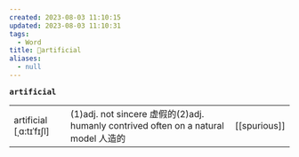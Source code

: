 ```yaml
---
created: 2023-08-03 11:10:15
updated: 2023-08-03 11:10:31
tags:
  - Word
title: 📖artificial
aliases:
  - null
---
```


<pre><strong>artificial</strong></pre>
|   |   |   |
|---|---|---|
|artificial [ˌɑ:tɪˈfɪʃl]|(1)adj. not sincere 虚假的(2)adj. humanly contrived often on a natural model ⼈造的|[[spurious]]|